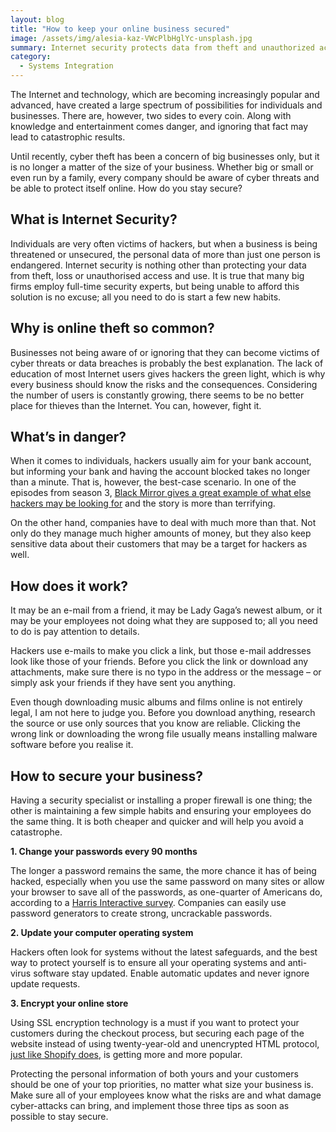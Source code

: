 ```yaml
---
layout: blog
title: "How to keep your online business secured"
image: /assets/img/alesia-kaz-VWcPlbHglYc-unsplash.jpg
summary: Internet security protects data from theft and unauthorized access. Awareness, strong passwords, updated systems, and encryption safeguard businesses from increasing online threats.
category:
  - Systems Integration
---
```


The Internet and technology, which are becoming increasingly popular and advanced, have created a large spectrum of possibilities for individuals and businesses. There are, however, two sides to every coin. Along with knowledge and entertainment comes danger, and ignoring that fact may lead to catastrophic results.

Until recently, cyber theft has been a concern of big businesses only, but it is no longer a matter of the size of your business. Whether big or small or even run by a family, every company should be aware of cyber threats and be able to protect itself online. How do you stay secure?
 

## What is Internet Security?
Individuals are very often victims of hackers, but when a business is being threatened or unsecured, the personal data of more than just one person is endangered. Internet security is nothing other than protecting your data from theft, loss or unauthorised access and use. It is true that many big firms employ full-time security experts, but being unable to afford this solution is no excuse; all you need to do is start a few new habits.
 
## Why is online theft so common?
Businesses not being aware of or ignoring that they can become victims of cyber threats or data breaches is probably the best explanation. The lack of education of most Internet users gives hackers the green light, which is why every business should know the risks and the consequences. Considering the number of users is constantly growing, there seems to be no better place for thieves than the Internet. You can, however, fight it.
 
## What’s in danger?
When it comes to individuals, hackers usually aim for your bank account, but informing your bank and having the account blocked takes no longer than a minute. That is, however, the best-case scenario. In one of the episodes from season 3, [Black Mirror gives a great example of what else hackers may be looking for](https://www.theatlantic.com/entertainment/archive/2016/10/black-mirror-season-three-review-shut-up-and-dance-netflix/504929/) and the story is more than terrifying.

On the other hand, companies have to deal with much more than that. Not only do they manage much higher amounts of money, but they also keep sensitive data about their customers that may be a target for hackers as well.
 
## How does it work?
It may be an e-mail from a friend, it may be Lady Gaga’s newest album, or it may be your employees not doing what they are supposed to; all you need to do is pay attention to details.

Hackers use e-mails to make you click a link, but those e-mail addresses look like those of your friends. Before you click the link or download any attachments, make sure there is no typo in the address or the message – or simply ask your friends if they have sent you anything.

Even though downloading music albums and films online is not entirely legal, I am not here to judge you. Before you download anything, research the source or use only sources that you know are reliable. Clicking the wrong link or downloading the wrong file usually means installing malware software before you realise it.

 
## How to secure your business?
Having a security specialist or installing a proper firewall is one thing; the other is maintaining a few simple habits and ensuring your employees do the same thing. It is both cheaper and quicker and will help you avoid a catastrophe.
 

**1. Change your passwords every 90 months**

The longer a password remains the same, the more chance it has of being hacked, especially when you use the same password on many sites or allow your browser to save all of the passwords, as one-quarter of Americans do, according to a [Harris Interactive survey](https://www.prweb.com/releases/survey_finds_majority_of_americans_memorize_or_write_passwords_on_paper/prweb12870866.htm). Companies can easily use password generators to create strong, uncrackable passwords.
 

**2. Update your computer operating system**

Hackers often look for systems without the latest safeguards, and the best way to protect yourself is to ensure all your operating systems and anti-virus software stay updated. Enable automatic updates and never ignore update requests.
 

**3. Encrypt your online store**

Using SSL encryption technology is a must if you want to protect your customers during the checkout process, but securing each page of the website instead of using twenty-year-old and unencrypted HTML protocol, [just like Shopify does](https://www.shopify.com/blog/73511365-all-shopify-stores-now-use-ssl-encryption-everywhere), is getting more and more popular.

Protecting the personal information of both yours and your customers should be one of your top priorities, no matter what size your business is. Make sure all of your employees know what the risks are and what damage cyber-attacks can bring, and implement those three tips as soon as possible to stay secure.
